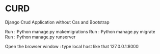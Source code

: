# CURD
Django Crud Application without Css and Bootstrap

Run : Python manage.py makemigrations
Run : Python manage.py migrate
Run : Python manage.py runserver 

Open the browser window : type local host like that 127.0.0.1:8000
